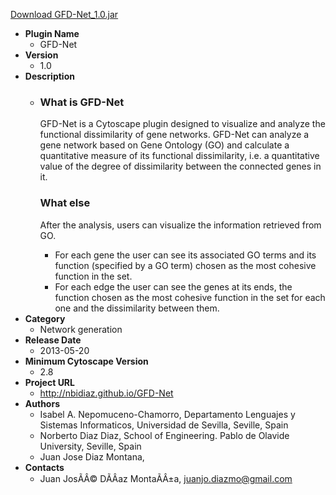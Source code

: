 <a href="GFD-Net_1.0.jar">Download GFD-Net_1.0.jar</a>

* __Plugin Name__
  * GFD-Net
* __Version__
  * 1.0
* __Description__
  * <h3>What is GFD-Net</h3><p>GFD-Net is a Cytoscape plugin designed to visualize and analyze the functional dissimilarity of gene networks. GFD-Net can analyze a gene network based on Gene Ontology (GO) and calculate a quantitative measure of its functional dissimilarity, i.e. a quantitative value of the degree of dissimilarity between the connected genes in it.</p><h3>What else</h3><p>After the analysis, users can visualize the information retrieved from GO.</p><ul><li>For each gene the user can see its associated GO terms and its function (specified by a GO term) chosen as the most cohesive function in the set.</li><li>For each edge the user can see the genes at its ends, the function chosen as the most cohesive function in the set for each one and the dissimilarity between them.</li></ul>
* __Category__
  * Network generation
* __Release Date__
  * 2013-05-20
* __Minimum Cytoscape Version__
  * 2.8
* __Project URL__
  * http://nbidiaz.github.io/GFD-Net
* __Authors__
  *  Isabel A. Nepomuceno-Chamorro, Departamento Lenguajes y Sistemas Informaticos, Universidad de Sevilla, Seville, Spain
  *  Norberto Diaz Diaz, School of Engineering. Pablo de Olavide University, Seville, Spain
  * Juan Jose Diaz Montana,  
* __Contacts__
  * Juan JosÃÂ© DÃÂ­az MontaÃÂ±a, juanjo.diazmo@gmail.com
